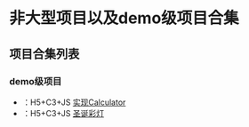 # 非大型项目以及demo级项目合集

## 项目合集列表

### demo级项目
- ：H5+C3+JS [实现Calculator](./details/Cala.md)
- ：H5+C3+JS [圣诞彩灯](./details/ChristmasLights.md)